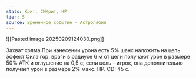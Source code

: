 ```yaml
---
stats: Крит, СМКрит, HP
tier: S
source: Временное событие - Астролябия
---
```

![[Pasted image 20250209124030.png]]

Захват холма
При нанесении урона есть 5% шанс наложить на цель эффект Сила гор: враги в радиусе 6 м от цели получают урон в размере 50% АТК и оглушение на 0,5 с; если цель - игрок, она дополнительно получает урон в размере 2% макс. HP. CD: 45 с.

